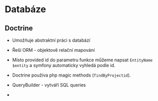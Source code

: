# Databáze
## Doctrine
- Umožňuje abstraktní práci s databází
- Řeší ORM - objektově relační mapování

- Místo provided id do parametru funkce můžeme napsat `EntityName $entity` a symfony automaticky vyhledá podle id.
- Doctrine používa php magic methods (`findByProjectid`).
- QueryBuilder - vytváří SQL queries
- 